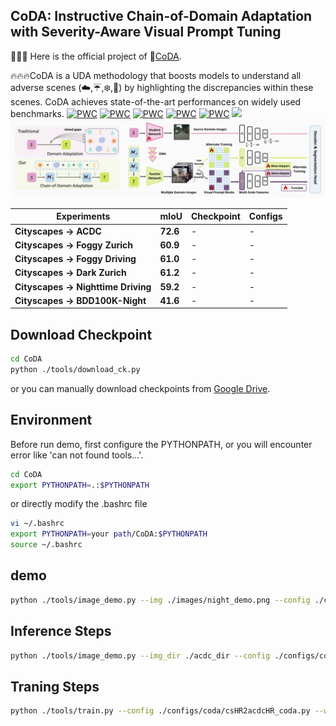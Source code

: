 ## CoDA: Instructive Chain-of-Domain Adaptation with Severity-Aware Visual Prompt Tuning 

🌟🌟🌟 Here is the official project of :violin:[CoDA](). 

🔥🔥🔥CoDA is a UDA methodology that boosts models to understand all adverse scenes (☁️,☔,❄️,&#x1F319;) by highlighting the discrepancies within these scenes.
CoDA achieves state-of-the-art performances on widely used benchmarks.
[![PWC](https://img.shields.io/endpoint.svg?url=https://paperswithcode.com/badge/coda-instructive-chain-of-domain-adaptation/domain-adaptation-on-cityscapes-to)](https://paperswithcode.com/sota/domain-adaptation-on-cityscapes-to?p=coda-instructive-chain-of-domain-adaptation)
[![PWC](https://img.shields.io/endpoint.svg?url=https://paperswithcode.com/badge/coda-instructive-chain-of-domain-adaptation/domain-adaptation-on-cityscapes-to-1)](https://paperswithcode.com/sota/domain-adaptation-on-cityscapes-to-1?p=coda-instructive-chain-of-domain-adaptation)
[![PWC](https://img.shields.io/endpoint.svg?url=https://paperswithcode.com/badge/coda-instructive-chain-of-domain-adaptation/domain-adaptation-on-cityscapes-to-acdc)](https://paperswithcode.com/sota/domain-adaptation-on-cityscapes-to-acdc?p=coda-instructive-chain-of-domain-adaptation)
[![PWC](https://img.shields.io/endpoint.svg?url=https://paperswithcode.com/badge/coda-instructive-chain-of-domain-adaptation/semantic-segmentation-on-nighttime-driving)](https://paperswithcode.com/sota/semantic-segmentation-on-nighttime-driving?p=coda-instructive-chain-of-domain-adaptation)
[![PWC](https://img.shields.io/endpoint.svg?url=https://paperswithcode.com/badge/coda-instructive-chain-of-domain-adaptation/semantic-segmentation-on-dark-zurich)](https://paperswithcode.com/sota/semantic-segmentation-on-dark-zurich?p=coda-instructive-chain-of-domain-adaptation)
<a href="" target='_blank'><img src="https://visitor-badge.laobi.icu/badge?page_id=Cuzyoung.CoDA&left_color=%23DFA3CB&right_color=%23CEE75F"> </a> 
![CoDA](images/Architec.png)

| Experiments | mIoU | Checkpoint | Configs |
|-|-|-|-|
|**Cityscapes $\rightarrow$ ACDC**|**72.6**|-|-|
|**Cityscapes $\rightarrow$ Foggy Zurich**|**60.9**|-|-|
|**Cityscapes $\rightarrow$ Foggy Driving**|**61.0**|-|-|
|**Cityscapes $\rightarrow$ Dark Zurich**|**61.2**|-|-|
|**Cityscapes $\rightarrow$ Nighttime Driving**|**59.2**|-|-|
|**Cityscapes $\rightarrow$ BDD100K-Night**|**41.6**|-|-|

## Download Checkpoint
```bash
cd CoDA
python ./tools/download_ck.py
```
or you can manually download checkpoints from [Google Drive](https://drive.google.com/drive/folders/1NKfgJZtLGXpqs7zKvI8KpKpJmTYCRtyB?usp=drive_link).

## Environment
Before run demo, first configure the PYTHONPATH, or you will encounter error like 'can not found tools...'.
```bash
cd CoDA
export PYTHONPATH=.:$PYTHONPATH
```
or directly modify the .bashrc file
```bash
vi ~/.bashrc
export PYTHONPATH=your path/CoDA:$PYTHONPATH
source ~/.bashrc
```

## demo
```bash
python ./tools/image_demo.py --img ./images/night_demo.png --config ./configs/coda/csHR2acdcHR_coda.py --checkpoint ./pretrained/CoDA_cs2acdc.pth
```
## Inference Steps
```bash
python ./tools/image_demo.py --img_dir ./acdc_dir --config ./configs/coda/csHR2acdcHR_coda.py --checkpoint ./pretrained/CoDA_cs2acdc.pth --out_dir ./workdir/cs2acdc
```
## Traning Steps
```bash
python ./tools/train.py --config ./configs/coda/csHR2acdcHR_coda.py --work-dir ./workdir/cs2acdc
```
